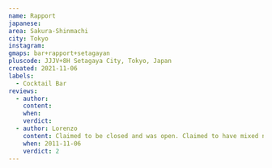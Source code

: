 ```yaml
---
name: Rapport
japanese: 
area: Sakura-Shinmachi
city: Tokyo
instagram: 
gmaps: bar+rapport+setagayan
pluscode: JJJV+8H Setagaya City, Tokyo, Japan
created: 2021-11-06
labels:
  - Cocktail Bar
reviews:
  - author: 
    content: 
    when: 
    verdict: 
  - author: Lorenzo
    content: Claimed to be closed and was open. Claimed to have mixed nuts and did. Claimed to know how to make cocktails and didn’t.
    when: 2011-11-06
    verdict: 2
---
```

